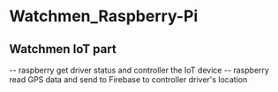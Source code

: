 # Watchmen_Raspberry-Pi
## Watchmen IoT part

-- raspberry get driver status and controller the IoT device
-- raspberry read GPS data and send to Firebase to controller driver's location 
